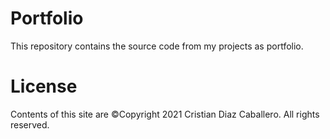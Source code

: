 # Portfolio
This repository contains the source code from my projects as portfolio.

# License

Contents of this site are ©Copyright 2021 Cristian Diaz Caballero. All rights reserved.

